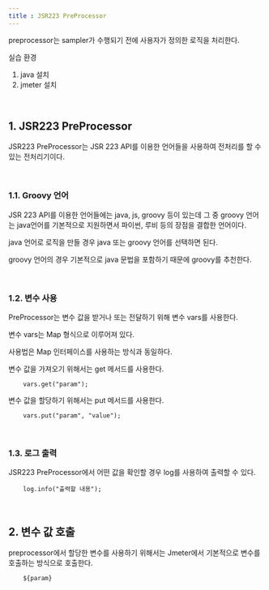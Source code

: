 ```yaml
---
title : JSR223 PreProcessor
---
```


preprocessor는 sampler가 수행되기 전에 사용자가 정의한 로직을 처리한다.

실습 환경 

1. java 설치
2. jmeter 설치

<br>

## 1. JSR223 PreProcessor

JSR223 PreProcessor는 JSR 223 API를 이용한 언어들을 사용하여 전처리를 할 수 있는 전처리기이다. 

<br>

### 1.1. Groovy 언어

JSR 223 API를 이용한 언어들에는 java, js, groovy 등이 있는데 그 중 groovy 언어는 java언어를 기본적으로 지원하면서 파이썬, 루비 등의 장점을 결합한 언어이다. 

java 언어로 로직을 만들 경우 java 또는 groovy 언어를 선택하면 된다. 

groovy 언어의 경우 기본적으로 java 문법을 포함하기 때문에 groovy를 추천한다. 

<br>

### 1.2. 변수 사용 

PreProcessor는 변수 값을 받거나 또는 전달하기 위해 변수 vars를 사용한다.

변수 vars는 Map 형식으로 이루어져 있다.

사용법은 Map 인터페이스를 사용하는 방식과 동일하다.

변수 값을 가져오기 위해서는 get 메서드를 사용한다.

~~~
	vars.get("param");
~~~

변수 값을 할당하기 위해서는 put 메서드를 사용한다.

~~~
	vars.put("param", "value");
~~~

<br>

### 1.3. 로그 출력

JSR223 PreProcessor에서 어떤 값을 확인할 경우 log를 사용하여 출력할 수 있다. 

~~~
	log.info("출력할 내용");
~~~

<br>

## 2. 변수 값 호출 

preprocessor에서 할당한 변수를 사용하기 위해서는 Jmeter에서 기본적으로 변수를 호출하는 방식으로 호출한다.

~~~
	${param}
~~~